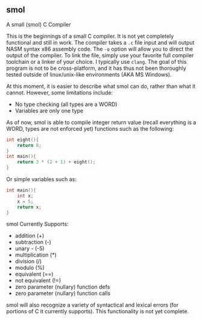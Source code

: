 ## smol
A small (smol) C Compiler

This is the beginnings of a small C compiler. It is not yet completely functional and still in work. The compiler takes a `.c` file input and will output NASM syntax x86 assembly code. The `-o` option will allow you to direct the output of the compiler. To link the file, simply use your favorite full compiler toolchain or a linker of your choice. I typically use `clang`. The goal of this program is not to be cross-platform, and it has thus not been thoroughly tested outside of linux/unix-like environments (AKA MS Windows).

At this moment, it is easier to describe what smol can do, rather than what it cannot. However, some limitations include:
- No type checking (all types are a WORD)
- Variables are only one type

As of now, smol is able to compile integer return value (recall everything is a WORD, types are not enforced yet) functions such as the following:

```c
int eight(){
    return 8;
}
int main(){
    return 3 * (2 + 1) + eight();
}
```
Or simple variables such as:
```c
int main(){
    int x;
    x = 5;
    return x;
}
```
smol Currently Supports:
- addition (+)
- subtraction (-)
- unary - (-5)
- multiplication (*)
- division (/)
- modulo (%)
- equivalent (==)
- not equivalent (!=)
- zero parameter (nullary) function defs
- zero parameter (nullary) function calls

smol will also recognize a variety of syntactical and lexical errors (for portions of C it currently supports). This functionality is not yet complete.
